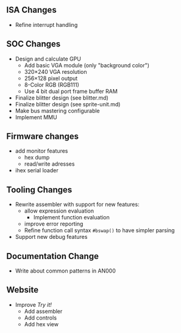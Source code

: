 ## ISA Changes
- Refine interrupt handling

## SOC Changes
- Design and calculate GPU
  - Add basic VGA module (only "background color")
  - 320×240 VGA resolution
  - 256×128 pixel output
  - 8-Color RGB (RGB111)
  - Use 4 bit dual port frame buffer RAM 
- Finalize blitter design (see blitter.md)
- Finalize blitter design (see sprite-unit.md)
- Make bus mastering configurable
- Implement MMU

## Firmware changes
- add monitor features
  - hex dump
  - read/write adresses
- ihex serial loader

## Tooling Changes
- Rewrite assembler with support for new features:
  - allow expression evaluation
    - Implement function evaluation
  - improve error reporting
  - Refine function call syntax `#bswap()` to have simpler parsing
- Support new debug features

## Documentation Change
- Write about common patterns in AN000

## Website
- Improve *Try it!*
  - Add assembler
  - Add controls
  - Add hex view